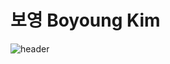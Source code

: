 # 보영 Boyoung Kim
![header](https://capsule-render.vercel.app/api?type=waving&color=auto&height=300&section=header&text=Boyoung%20Kim&fontSize=90)
